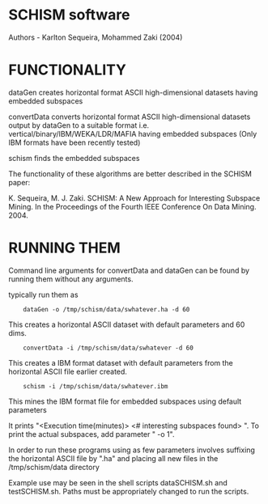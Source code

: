 # SCHISM software
Authors - Karlton Sequeira, Mohammed Zaki (2004)


# FUNCTIONALITY
dataGen creates horizontal format ASCII high-dimensional datasets having
embedded subspaces

convertData converts horizontal format ASCII high-dimensional datasets output by
dataGen to a suitable format i.e. vertical/binary/IBM/WEKA/LDR/MAFIA having
embedded subspaces (Only IBM formats have been recently tested)

schism finds the embedded subspaces

The functionality of these algorithms are better described in the SCHISM paper:

K. Sequeira, M. J. Zaki. SCHISM: A New Approach for Interesting Subspace Mining.
In the Proceedings of the Fourth IEEE Conference On Data Mining. 2004.

# RUNNING THEM
Command line arguments for convertData and dataGen can be found by running them
without any arguments.

typically run them as

        dataGen -o /tmp/schism/data/swhatever.ha -d 60

This creates a horizontal ASCII dataset with default parameters and 60 dims.

        convertData -i /tmp/schism/data/swhatever -d 60

This creates a IBM format dataset with default parameters from the horizontal
ASCII file earlier created.

        schism -i /tmp/schism/data/swhatever.ibm

This mines the IBM format file for embedded subspaces using default parameters

It prints "<Execution time(minutes)> <# interesting subspaces found> <entropy of subspaces> <coverage>". To print the actual subspaces, add parameter " -o 1".

In order to run these programs using as few parameters involves suffixing the
horizontal ASCII file by ".ha" and placing all new files in the /tmp/schism/data
directory

Example use may be seen in the shell scripts dataSCHISM.sh and testSCHISM.sh. 
Paths must be appropriately changed to run the scripts.
